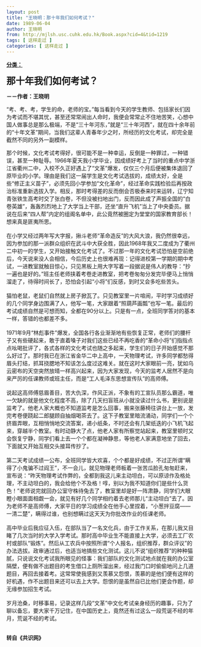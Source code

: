 ```yaml
---
layout: post
title: "王晓明：那十年我们如何考试？"
date: 1989-06-04
author: 王晓明
from: http://mjlsh.usc.cuhk.edu.hk/Book.aspx?cid=4&tid=1219
tags: [ 这样走过 ]
categories: [ 这样走过 ]
---
```


<div style="margin: 15px 10px 10px 0px;">
 <div>
  <span id="ctl00_ContentPlaceHolder1_chapter1_SubjectLabel" style="font-weight:bold;text-decoration:underline;">
   分类：
  </span>
 </div>
 <p>
  <strong>
   <font size="5">
    那十年我们如何考试？
   </font>
  </strong>
 </p>
 <p>
  <strong>
   －－作者：王晓明
  </strong>
 </p>
 <p>
  “考、考、考，学生的命，老师的宝。”每当看到今天的学生教师、包括家长们因为考试而不堪其忧，甚至还常常闹出人命时，我便会常常止不住地苦笑，心想中国人做事总是那么极端，不是“三十年河东，”就是“三十年河西”，就在四十余年前的“十年文革”期间，当我们这辈人青春年少之时，所经历的文化考试，却完全是截然不同的另外一副模样。
 </p>
 <p>
  那个时候，文化考试考得好，很可能不是一种幸运，反倒是一种罪过，一种错误，甚至一种耻辱。1966年夏天我小学毕业，因成绩好考上了当时的重点中学浙江省衢州二中，入校不久正好遇上了“文革”爆发，仅仅三个月后便被集体退回了原毕业的小学。理由是我们这一届学生是文化考试选拔的，成绩太好，全是些“修正主义苗子”，必须先回小学参加“文化革命”，经过革命实践检验后再按政治标准重新选拔入学。相反，那时考得差的反而倒会否极泰来时来运转，辽宁知青张铁生高考时交了张白卷，不但没被扫地出门，反而因此成了声振全国的“白卷英雄”，轰轰烈烈地上了大学当上干部，还坐“直升飞机”当上了中央委员。据说在后来“四人帮”内定的组阁名单中，此公竟然被圈定为堂堂的国家教育部长！想来真是匪夷所思。
  <br/>
  <br/>
  在小学又经过两年写大字报，揪斗老师“革命造反”的大风大浪，我仍然很幸远，因为参加的那一派群众组织在武斗中大获全胜，因此1968年我又二度成为了衢州二中初一的学生，又开始接触文化考试了。不过那一年的文化考试恐怕是空前绝后，今天说来没人会相信，今后历史上也很难再现：记得进校第一学期的期中考试，一进教室就触目惊心，只见黑板上用大字写着一段据说是伟人的教导：“抄一遍也是好的。”班主任老师挟着考卷走进教室，把考卷匆匆分发完毕便马上悄悄溜走了，待得时间长了，恐怕会引起“小将”们反感，到时又会多吃些苦头。
  <br/>
  <br/>
  猫怕老鼠，老鼠们自然就上房子掀瓦了。只见教室里一片喧闹，平时学习成绩好的几个同学身边围满了人，他写一笔，大家跟着“照葫芦画瓢”也写一笔。最后的考试成绩自然是可想而知，全都在90分以上。只是有一点，全班同学答对的基本一样，答错的也都差不多。
  <br/>
  <br/>
  1971年9月“林彪事件”爆发，全国各行各业渐渐地有些恢复正常，老师们的腰杆子又有些硬起来，敢于直着嗓子对我们这些已经不再吃香的“革命小将”们指指点点吆喝批评了，各式各样的文化考试也随之多起来，学生们的日子开始感觉不那么好过了。那时我已在浙江省金华二中上高中，一天物理考试，许多同学都愁得眉头打结，抓耳挠腮地不知该怎么度过这难关。就在这时大家眼前一亮，犹如乌云密布的天空突然放晴一样高兴起来，因为大家发现，今天的监考人居然不是向来严厉的任课教师或班主任，而是“工人毛泽东思想宣传队”的高师傅。
  <br/>
  <br/>
  说起这高师傅慈眉善目，苦大仇深，作风正派，不象有的工宣队员那么霸道，唯一欠缺的就是他文化程度不高，除了几天扫盲班从小就没读过什么书，更别说是监考了。他老人家大概也不知道监考是怎么回事，搬来张藤椅往讲台上一放，发完考卷便跷起二郎腿顾自抽烟喝茶去了。这下子教室里暗流涌动，同学们一个个挤眉弄眼，互相悄悄地交流答案，递小纸条，不时还会有几架纸迭的小飞机飞起来，穿越半个教室。有时动静大了点，他老人家有所察觉站起来，教室里顿时又会恢复宁静，同学们看上去一个个都在凝神静思，等他老人家满意地坐了回去，下面就又开始互相交头接耳传抄了。
  <br/>
  <br/>
  第二天考试成绩一公布，全班同学皆大欢喜，个个都是好成绩，不过正所谓“瞒得了小鬼骗不过阎王”，不一会儿，就见物理老师板着一张苦瓜脸孔匆匆赶来，宣布说：“昨天物理考试作弊的，全都到我这儿来主动坦白，可以原谅作及格处理，不主动坦白的，我会给他个不及格！啍，别以为我不知道你们是些什么货色！”老师说完就回办公室守株待兔去了，教室里却是好一阵肃静，同学们大眼瞪小眼面面相觑一会，就见有好几个同学相约着去老师那儿“主动坦白”去了。因为老师不是高师傅，大家平日的学习成绩全在他手心里捏着，“小葱拌豆腐――一清二楚”，瞒得过谁，也别想瞒过这天天为你批改作业的任课老师。
  <br/>
  <br/>
  高中毕业后我应征入伍，在部队当了一名文化兵，由于工作关系，在那儿我又目睹了几次当时的大学入学考试。那时高中毕业生不能直接上大学，必须去工厂农村或部队“锻炼”。然后从工农兵中按照所谓“个人报名，组织推荐，群众评议”的办法选拔。政审通过后，也适当地搞些文化测试。这儿不说“组织推荐”的种种猫腻，只说说文化考试我所眼见的怪事：我们部队的文化测试地点就在我的办公室隔壁，便有做不出题目的考生借口上厕所溜出来，经过我门口时偷偷地问上几道题目，再回去接着考。这常常使我感到又羡慕又怨恨，羡慕的是他们便有这样的好机遇，作不出题目来还可以去上大学。怨恨的是虽然自已比他们更会作题，却无缘参加招生考试。
  <br/>
  <br/>
  岁月沧桑，时移事易，记录这样几段“文革”中文化考试亲身经历的趣事，只为了聊以备忘，要大家千万记住，在中国历史上，竟然还有过这么一段荒诞不经的年月，荒诞不经的考试。
 </p>
 <p>
  <br/>
  <strong>
   转自《共识网》
  </strong>
 </p>
</div>

